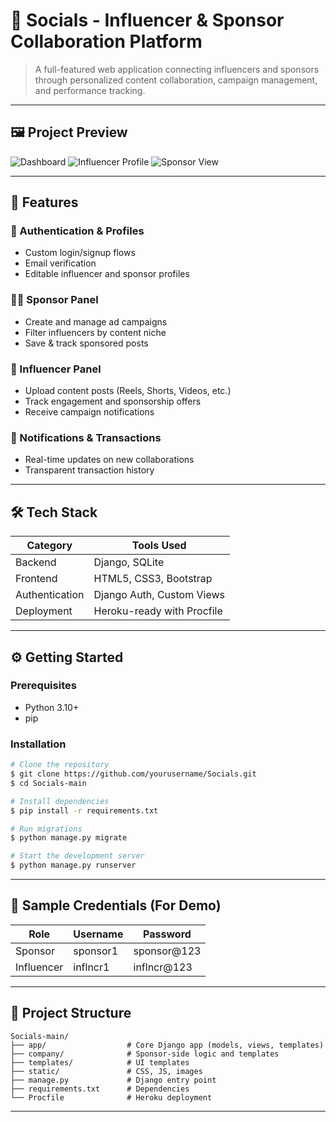 # 📱 Socials - Influencer & Sponsor Collaboration Platform


> A full-featured web application connecting influencers and sponsors through personalized content collaboration, campaign management, and performance tracking.

---

## 🖼️ Project Preview

![Dashboard](screenshots/dashboard.png)
![Influencer Profile](screenshots/profile.png)
![Sponsor View](screenshots/sponsor-view.png)

---

## 🚀 Features

### 🔐 Authentication & Profiles

* Custom login/signup flows
* Email verification
* Editable influencer and sponsor profiles

### 🧑‍💼 Sponsor Panel

* Create and manage ad campaigns
* Filter influencers by content niche
* Save & track sponsored posts

### 📱 Influencer Panel

* Upload content posts (Reels, Shorts, Videos, etc.)
* Track engagement and sponsorship offers
* Receive campaign notifications

### 💬 Notifications & Transactions

* Real-time updates on new collaborations
* Transparent transaction history

---

## 🛠️ Tech Stack

| Category       | Tools Used                 |
| -------------- | -------------------------- |
| Backend        | Django, SQLite             |
| Frontend       | HTML5, CSS3, Bootstrap     |
| Authentication | Django Auth, Custom Views  |
| Deployment     | Heroku-ready with Procfile |

---

## ⚙️ Getting Started

### Prerequisites

* Python 3.10+
* pip

### Installation

```bash
# Clone the repository
$ git clone https://github.com/yourusername/Socials.git
$ cd Socials-main

# Install dependencies
$ pip install -r requirements.txt

# Run migrations
$ python manage.py migrate

# Start the development server
$ python manage.py runserver
```

---

## 🧪 Sample Credentials (For Demo)

| Role       | Username | Password     |
| ---------- | -------- | ------------ |
| Sponsor    | sponsor1 | sponsor\@123 |
| Influencer | inflncr1 | inflncr\@123 |

---

## 📂 Project Structure

```
Socials-main/
├── app/                  # Core Django app (models, views, templates)
├── company/              # Sponsor-side logic and templates
├── templates/            # UI templates
├── static/               # CSS, JS, images
├── manage.py             # Django entry point
├── requirements.txt      # Dependencies
└── Procfile              # Heroku deployment
```

---
